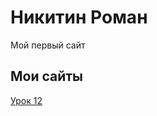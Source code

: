 # Никитин Роман
Мой первый сайт

## Мои сайты

[Урок 12](https://romi411.github.io/firstSite/src/, "Первый сайт")
